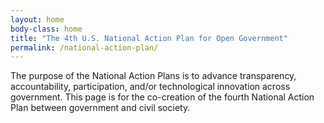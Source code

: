 ```yaml
---
layout: home
body-class: home
title: "The 4th U.S. National Action Plan for Open Government"
permalink: /national-action-plan/
---
```

The purpose of the National Action Plans is to advance transparency, accountability, participation, and/or technological innovation across government. This page is for the co-creation of the fourth National Action Plan between government and civil society. 

